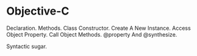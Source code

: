 # Objective-C
Declaration. Methods. Class Constructor. Create A New Instance. Access Object Property. Call Object Methods. @property And @synthesize.

Syntactic sugar.
